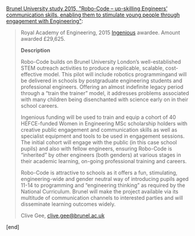 [Brunel University study 2015, "Robo-Code – up-skilling Engineers’ communication skills, enabling them to stimulate young people through engagement with Engineering"](http://www.raeng.org.uk/publications/other/ingenious-awards-round-9-2015#8):

> Royal Academy of Engineering, 2015 [Ingenious](http://www.raeng.org.uk/grants-and-prizes/ingenious-grant) awardee. Amount awarded £29,625.
>
> **Description**
> 
> Robo-Code builds on Brunel University London’s well-established STEM outreach activities  to  produce  a  replicable,  scalable,  cost-effective  model.  This  pilot  will include  robotics  programmingand  will  be  delivered  in  schools  by  postgraduate engineering  students  and  professional  engineers.  Offering  an  almost  indefinite legacy  period  through  a  “train  the  trainer”  model,  it  addresses  problems associated with many children being disenchanted with science early on in their school careers.
>
> Ingenious funding will be used to train and equip a cohort of 40 HEFCE-funded  Women  in  Engineering  MSc  scholarship  holders  with  creative public engagement and communication skills as well as specialist equipment and tools to be used in engagement sessions. The initial cohort will engage with the public (in this case school pupils) and also with fellow engineers, ensuring Robo-Code is “inherited” by other engineers (both genders) at various stages in their academic  learning,  on-going  professional  training  and  careers. 
>
> Robo-Code  is attractive to schools as it offers a fun, stimulating, engineering-wide and gender neutral way of introducing pupils aged 11-14 to programming and “engineering thinking” as required by the National  Curriculum.  Brunel  will  make  the  project available  via  its  multitude  of  communication  channels  to  interested  parties  and will disseminate learning outcomes widely.
> 
> Clive Gee, clive.gee@brunel.ac.uk

[end]
